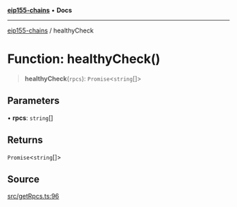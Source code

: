 [**eip155-chains**](../README.md) • **Docs**

***

[eip155-chains](../globals.md) / healthyCheck

# Function: healthyCheck()

> **healthyCheck**(`rpcs`): `Promise`\<`string`[]\>

## Parameters

• **rpcs**: `string`[]

## Returns

`Promise`\<`string`[]\>

## Source

[src/getRpcs.ts:96](https://github.com/ivanzzeth/eip155-chains/blob/8a937f89bbbe3657fc80f0fbfa328cd313359581/src/getRpcs.ts#L96)

